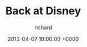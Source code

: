 ---
blog: photos
date: 2013-04-07 18:00:00 +0000
title: "Back at Disney"
author: richard
permalink: /travel/paris-2013/2013/04/disney/
---
